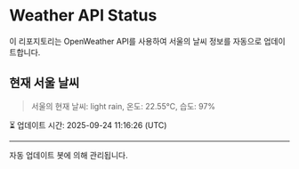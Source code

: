 
# Weather API Status

이 리포지토리는 OpenWeather API를 사용하여 서울의 날씨 정보를 자동으로 업데이트합니다.

## 현재 서울 날씨
> 서울의 현재 날씨: light rain, 온도: 22.55°C, 습도: 97%

⏳ 업데이트 시간: 2025-09-24 11:16:26 (UTC)

---
자동 업데이트 봇에 의해 관리됩니다.
